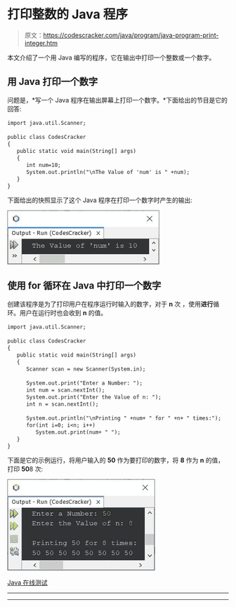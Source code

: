 # 打印整数的 Java 程序

> 原文：<https://codescracker.com/java/program/java-program-print-integer.htm>

本文介绍了一个用 Java 编写的程序，它在输出中打印一个整数或一个数字。

## 用 Java 打印一个数字

问题是，*写一个 Java 程序在输出屏幕上打印一个数字。*下面给出的节目是它的 回答:

```
import java.util.Scanner;

public class CodesCracker
{
   public static void main(String[] args)
   {
      int num=10;
      System.out.println("\nThe Value of 'num' is " +num);
   }
}
```

下面给出的快照显示了这个 Java 程序在打印一个数字时产生的输出:

![java program print a number](img/7df433bdbc0325c71cdebfeda6addc0f.png)

## 使用 for 循环在 Java 中打印一个数字

创建该程序是为了打印用户在程序运行时输入的数字，对于 **n** 次 ，使用**进行**循环。用户在运行时也会收到 **n** 的值。

```
import java.util.Scanner;

public class CodesCracker
{
   public static void main(String[] args)
   {
      Scanner scan = new Scanner(System.in);

      System.out.print("Enter a Number: ");
      int num = scan.nextInt();
      System.out.print("Enter the Value of n: ");
      int n = scan.nextInt();

      System.out.println("\nPrinting " +num+ " for " +n+ " times:");
      for(int i=0; i<n; i++)
         System.out.print(num+ " ");
   }
}
```

下面是它的示例运行，将用户输入的 **50** 作为要打印的数字，将 **8** 作为 **n** 的值，打印 **50**8 次:

![java print a number using for loop](img/2e2a8f6c043ecc41931e492ae18d108c.png)

[Java 在线测试](/exam/showtest.php?subid=1)

* * *

* * *